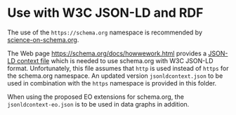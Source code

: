 # Use with W3C JSON-LD and RDF

The use of the `https://schema.org` namespace is recommended by [science-on-schema.org](https://github.com/ESIPFed/science-on-schema.org/blob/master/guides/GETTING-STARTED.md).

The Web page https://schema.org/docs/howwework.html provides a [JSON-LD context file](https://schema.org/docs/jsonldcontext.json) which is needed to use schema.org with W3C JSON-LD format.  Unfortunately, this file assumes that `http` is used instead of `https` for the schema.org namespace.  An updated version `jsonldcontext.json` to be used in combination with the `https` namespace is provided in this folder.

When using the proposed EO extensions for schema.org, the `jsonldcontext-eo.json` is to be used in data graphs in addition.


